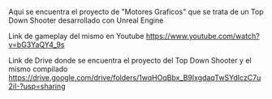 Aqui se encuentra el proyecto de "Motores Graficos" que se trata de un Top Down Shooter desarrollado con Unreal Engine

Link de gameplay del mismo en Youtube https://www.youtube.com/watch?v=bG3YaQY4_9s

Link de Drive donde se encuentra el proyecto del Top Down Shooter y el mismo compilado https://drive.google.com/drive/folders/1wqHOqBbx_B9IxgdaqTwSYdIczC7u2iI-?usp=sharing
